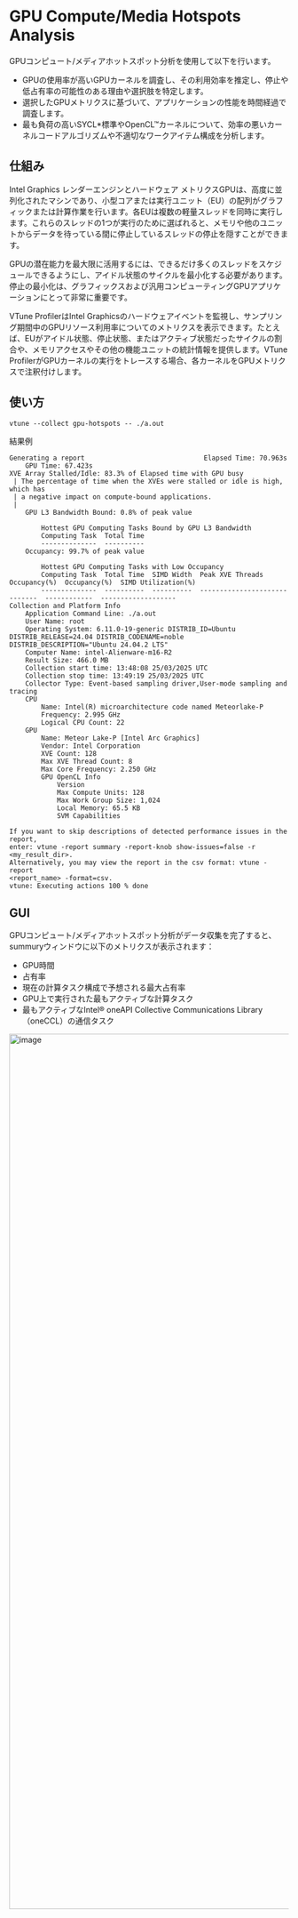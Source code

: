 # GPU Compute/Media Hotspots Analysis
GPUコンピュート/メディアホットスポット分析を使用して以下を行います。
- GPUの使用率が高いGPUカーネルを調査し、その利用効率を推定し、停止や低占有率の可能性のある理由や選択肢を特定します。
- 選択したGPUメトリクスに基づいて、アプリケーションの性能を時間経過で調査します。
- 最も負荷の高いSYCL*標準やOpenCL™カーネルについて、効率の悪いカーネルコードアルゴリズムや不適切なワークアイテム構成を分析します。

## 仕組み
Intel Graphics レンダーエンジンとハードウェア メトリクスGPUは、高度に並列化されたマシンであり、小型コアまたは実行ユニット（EU）の配列がグラフィックまたは計算作業を行います。各EUは複数の軽量スレッドを同時に実行します。これらのスレッドの1つが実行のために選ばれると、メモリや他のユニットからデータを待っている間に停止しているスレッドの停止を隠すことができます。

GPUの潜在能力を最大限に活用するには、できるだけ多くのスレッドをスケジュールできるようにし、アイドル状態のサイクルを最小化する必要があります。停止の最小化は、グラフィックスおよび汎用コンピューティングGPUアプリケーションにとって非常に重要です。

VTune ProfilerはIntel Graphicsのハードウェアイベントを監視し、サンプリング期間中のGPUリソース利用率についてのメトリクスを表示できます。たとえば、EUがアイドル状態、停止状態、またはアクティブ状態だったサイクルの割合や、メモリアクセスやその他の機能ユニットの統計情報を提供します。VTune ProfilerがGPUカーネルの実行をトレースする場合、各カーネルをGPUメトリクスで注釈付けします。  

## 使い方
```
vtune --collect gpu-hotspots -- ./a.out
```

結果例
```
Generating a report                              Elapsed Time: 70.963s
    GPU Time: 67.423s
XVE Array Stalled/Idle: 83.3% of Elapsed time with GPU busy
 | The percentage of time when the XVEs were stalled or idle is high, which has
 | a negative impact on compute-bound applications.
 |
    GPU L3 Bandwidth Bound: 0.8% of peak value

        Hottest GPU Computing Tasks Bound by GPU L3 Bandwidth
        Computing Task  Total Time
        --------------  ----------
    Occupancy: 99.7% of peak value

        Hottest GPU Computing Tasks with Low Occupancy
        Computing Task  Total Time  SIMD Width  Peak XVE Threads Occupancy(%)  Occupancy(%)  SIMD Utilization(%)
        --------------  ----------  ----------  -----------------------------  ------------  -------------------
Collection and Platform Info
    Application Command Line: ./a.out
    User Name: root
    Operating System: 6.11.0-19-generic DISTRIB_ID=Ubuntu DISTRIB_RELEASE=24.04 DISTRIB_CODENAME=noble DISTRIB_DESCRIPTION="Ubuntu 24.04.2 LTS"
    Computer Name: intel-Alienware-m16-R2
    Result Size: 466.0 MB
    Collection start time: 13:48:08 25/03/2025 UTC
    Collection stop time: 13:49:19 25/03/2025 UTC
    Collector Type: Event-based sampling driver,User-mode sampling and tracing
    CPU
        Name: Intel(R) microarchitecture code named Meteorlake-P
        Frequency: 2.995 GHz
        Logical CPU Count: 22
    GPU
        Name: Meteor Lake-P [Intel Arc Graphics]
        Vendor: Intel Corporation
        XVE Count: 128
        Max XVE Thread Count: 8
        Max Core Frequency: 2.250 GHz
        GPU OpenCL Info
            Version
            Max Compute Units: 128
            Max Work Group Size: 1,024
            Local Memory: 65.5 KB
            SVM Capabilities

If you want to skip descriptions of detected performance issues in the report,
enter: vtune -report summary -report-knob show-issues=false -r <my_result_dir>.
Alternatively, you may view the report in the csv format: vtune -report
<report_name> -format=csv.
vtune: Executing actions 100 % done
```

## GUI
GPUコンピュート/メディアホットスポット分析がデータ収集を完了すると、summuryウィンドウに以下のメトリクスが表示されます：
- GPU時間
- 占有率
- 現在の計算タスク構成で予想される最大占有率
- GPU上で実行された最もアクティブな計算タスク
- 最もアクティブなIntel® oneAPI Collective Communications Library（oneCCL）の通信タスク

<img width="1575" alt="image" src="https://github.com/user-attachments/assets/80782a52-90a3-4f9a-9ff3-41bcdc1ebb9d" />


